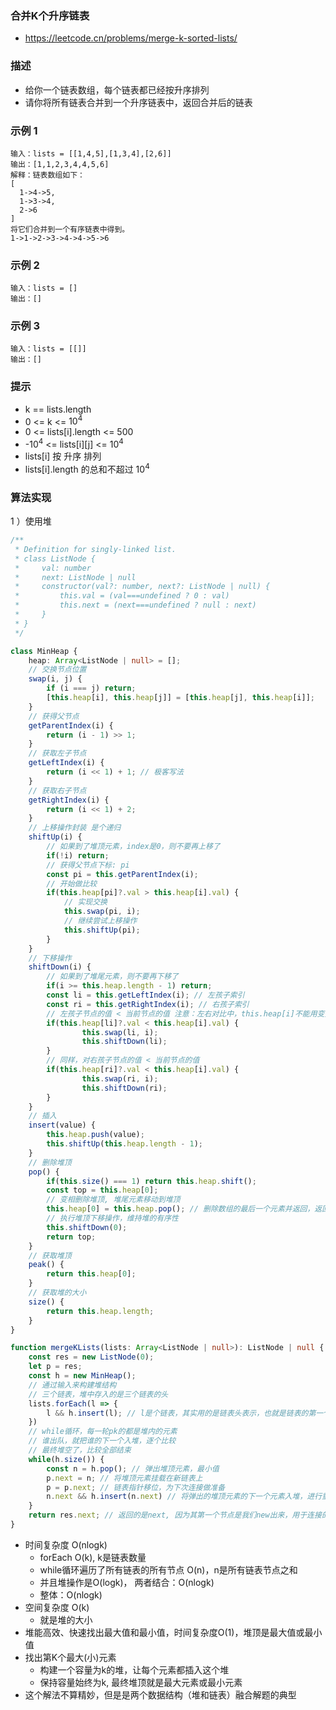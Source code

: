### 合并K个升序链表

- https://leetcode.cn/problems/merge-k-sorted-lists/

### 描述

- 给你一个链表数组，每个链表都已经按升序排列
- 请你将所有链表合并到一个升序链表中，返回合并后的链表

### 示例 1

```
输入：lists = [[1,4,5],[1,3,4],[2,6]]
输出：[1,1,2,3,4,4,5,6]
解释：链表数组如下：
[
  1->4->5,
  1->3->4,
  2->6
]
将它们合并到一个有序链表中得到。
1->1->2->3->4->4->5->6
```

### 示例 2

```
输入：lists = []
输出：[]
```

### 示例 3

```
输入：lists = [[]]
输出：[]
```
 
### 提示

- k == lists.length
- 0 <= k <= $10^4$
- 0 <= lists[i].length <= 500
- -$10^4$ <= lists[i][j] <= $10^4$
- lists[i] 按 升序 排列
- lists[i].length 的总和不超过 $10^4$

### 算法实现

1 ）使用堆

```ts
/**
 * Definition for singly-linked list.
 * class ListNode {
 *     val: number
 *     next: ListNode | null
 *     constructor(val?: number, next?: ListNode | null) {
 *         this.val = (val===undefined ? 0 : val)
 *         this.next = (next===undefined ? null : next)
 *     }
 * }
 */

class MinHeap {
    heap: Array<ListNode | null> = [];
    // 交换节点位置
    swap(i, j) {
    	if (i === j) return;
        [this.heap[i], this.heap[j]] = [this.heap[j], this.heap[i]];
    }
    // 获得父节点
    getParentIndex(i) {
        return (i - 1) >> 1;
    }
    // 获取左子节点
    getLeftIndex(i) {
        return (i << 1) + 1; // 极客写法
    }
    // 获取右子节点
    getRightIndex(i) {
        return (i << 1) + 2;
    }
    // 上移操作封装 是个递归
    shiftUp(i) {
        // 如果到了堆顶元素，index是0，则不要再上移了
        if(!i) return;
        // 获得父节点下标: pi
        const pi = this.getParentIndex(i);
        // 开始做比较
        if(this.heap[pi]?.val > this.heap[i].val) {
            // 实现交换
            this.swap(pi, i);
            // 继续尝试上移操作
            this.shiftUp(pi);
        }
    }
    // 下移操作
    shiftDown(i) {
        // 如果到了堆尾元素，则不要再下移了
        if(i >= this.heap.length - 1) return;
        const li = this.getLeftIndex(i); // 左孩子索引
        const ri = this.getRightIndex(i); // 右孩子索引
        // 左孩子节点的值 < 当前节点的值 注意：左右对比中，this.heap[i]不能用变量替代，因为内部有swap和shiftDown，使用变量会导致bug
        if(this.heap[li]?.val < this.heap[i].val) {
                this.swap(li, i);
                this.shiftDown(li);
        }
        // 同样，对右孩子节点的值 < 当前节点的值
        if(this.heap[ri]?.val < this.heap[i].val) {
                this.swap(ri, i);
                this.shiftDown(ri);
        }
    }
    // 插入
    insert(value) {
        this.heap.push(value);
        this.shiftUp(this.heap.length - 1);
    }
    // 删除堆顶
    pop() {
        if(this.size() === 1) return this.heap.shift();
        const top = this.heap[0];
        // 变相删除堆顶, 堆尾元素移动到堆顶
        this.heap[0] = this.heap.pop(); // 删除数组的最后一个元素并返回，返回值赋值给堆顶元素
        // 执行堆顶下移操作，维持堆的有序性
        this.shiftDown(0);
        return top;
    }
    // 获取堆顶
    peak() {
        return this.heap[0];
    }
    // 获取堆的大小
    size() {
        return this.heap.length;
    }
}

function mergeKLists(lists: Array<ListNode | null>): ListNode | null {
    const res = new ListNode(0);
    let p = res;
    const h = new MinHeap();
    // 通过输入来构建堆结构
    // 三个链表，堆中存入的是三个链表的头
    lists.forEach(l => {
        l && h.insert(l); // l是个链表，其实用的是链表头表示，也就是链表的第一个元素
    })
    // while循环，每一轮pk的都是堆内的元素
    // 谁出队，就把谁的下一个入堆，逐个比较
    // 最终堆空了，比较全部结束
    while(h.size()) {
        const n = h.pop(); // 弹出堆顶元素，最小值
        p.next = n; // 将堆顶元素挂载在新链表上
        p = p.next; // 链表指针移位，为下次连接做准备
        n.next && h.insert(n.next) // 将弹出的堆顶元素的下一个元素入堆，进行重新构建堆结构
    }
    return res.next; // 返回的是next, 因为其第一个节点是我们new出来，用于连接的，所以不包含第一个节点
}
```

- 时间复杂度 O(nlogk)
    * forEach O(k), k是链表数量
    * while循环遍历了所有链表的所有节点 O(n)，n是所有链表节点之和
    * 并且堆操作是O(logk)， 两者结合：O(nlogk)
    * 整体：O(nlogk)
- 空间复杂度 O(k)
    * 就是堆的大小
- 堆能高效、快速找出最大值和最小值，时间复杂度O(1)，堆顶是最大值或最小值
- 找出第K个最大(小)元素
    * 构建一个容量为k的堆，让每个元素都插入这个堆
    * 保持容量始终为k, 最终堆顶就是最大元素或最小元素
- 这个解法不算精妙，但是是两个数据结构（堆和链表）融合解题的典型